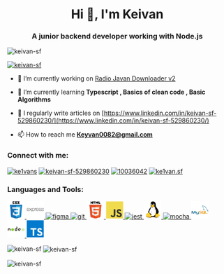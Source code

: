 <h1 align="center">Hi 👋, I'm Keivan</h1>
<h3 align="center">A junior backend developer working with Node.js</h3>

<p align="left"> <img src="https://komarev.com/ghpvc/?username=keivan-sf&label=Profile%20views&color=0e75b6&style=flat" alt="keivan-sf" /> </p>

<p align="left"> <a href="https://github.com/ryo-ma/github-profile-trophy"><img src="https://github-profile-trophy.vercel.app/?username=keivan-sf" alt="keivan-sf" /></a> </p>

- 🔭 I’m currently working on [Radio Javan Downloader v2](https://github.com/Keivan-sf/rjdl)

- 🌱 I’m currently learning **Typescript , Basics of clean code , Basic Algorithms**

- 📝 I regularly write articles on [https://www.linkedin.com/in/keivan-sf-529860230/](https://www.linkedin.com/in/keivan-sf-529860230/)

- 📫 How to reach me **Keyvan0082@gmail.com**

<h3 align="left">Connect with me:</h3>
<p align="left">
<a href="https://twitter.com/ke1vans" target="blank"><img align="center" src="https://raw.githubusercontent.com/rahuldkjain/github-profile-readme-generator/master/src/images/icons/Social/twitter.svg" alt="ke1vans" height="30" width="40" /></a>
<a href="https://linkedin.com/in/keivan-sf-529860230" target="blank"><img align="center" src="https://raw.githubusercontent.com/rahuldkjain/github-profile-readme-generator/master/src/images/icons/Social/linked-in-alt.svg" alt="keivan-sf-529860230" height="30" width="40" /></a>
<a href="https://stackoverflow.com/users/10036042" target="blank"><img align="center" src="https://raw.githubusercontent.com/rahuldkjain/github-profile-readme-generator/master/src/images/icons/Social/stack-overflow.svg" alt="10036042" height="30" width="40" /></a>
<a href="https://instagram.com/ke1van.sf" target="blank"><img align="center" src="https://raw.githubusercontent.com/rahuldkjain/github-profile-readme-generator/master/src/images/icons/Social/instagram.svg" alt="ke1van.sf" height="30" width="40" /></a>
</p>

<h3 align="left">Languages and Tools:</h3>
<p align="left"> <a href="https://www.w3schools.com/css/" target="_blank" rel="noreferrer"> <img src="https://raw.githubusercontent.com/devicons/devicon/master/icons/css3/css3-original-wordmark.svg" alt="css3" width="40" height="40"/> </a> <a href="https://expressjs.com" target="_blank" rel="noreferrer"> <img src="https://raw.githubusercontent.com/devicons/devicon/master/icons/express/express-original-wordmark.svg" alt="express" width="40" height="40"/> </a> <a href="https://www.figma.com/" target="_blank" rel="noreferrer"> <img src="https://www.vectorlogo.zone/logos/figma/figma-icon.svg" alt="figma" width="40" height="40"/> </a> <a href="https://git-scm.com/" target="_blank" rel="noreferrer"> <img src="https://www.vectorlogo.zone/logos/git-scm/git-scm-icon.svg" alt="git" width="40" height="40"/> </a> <a href="https://www.w3.org/html/" target="_blank" rel="noreferrer"> <img src="https://raw.githubusercontent.com/devicons/devicon/master/icons/html5/html5-original-wordmark.svg" alt="html5" width="40" height="40"/> </a> <a href="https://developer.mozilla.org/en-US/docs/Web/JavaScript" target="_blank" rel="noreferrer"> <img src="https://raw.githubusercontent.com/devicons/devicon/master/icons/javascript/javascript-original.svg" alt="javascript" width="40" height="40"/> </a> <a href="https://jestjs.io" target="_blank" rel="noreferrer"> <img src="https://www.vectorlogo.zone/logos/jestjsio/jestjsio-icon.svg" alt="jest" width="40" height="40"/> </a> <a href="https://www.linux.org/" target="_blank" rel="noreferrer"> <img src="https://raw.githubusercontent.com/devicons/devicon/master/icons/linux/linux-original.svg" alt="linux" width="40" height="40"/> </a> <a href="https://mochajs.org" target="_blank" rel="noreferrer"> <img src="https://www.vectorlogo.zone/logos/mochajs/mochajs-icon.svg" alt="mocha" width="40" height="40"/> </a> <a href="https://www.mysql.com/" target="_blank" rel="noreferrer"> <img src="https://raw.githubusercontent.com/devicons/devicon/master/icons/mysql/mysql-original-wordmark.svg" alt="mysql" width="40" height="40"/> </a> <a href="https://nodejs.org" target="_blank" rel="noreferrer"> <img src="https://raw.githubusercontent.com/devicons/devicon/master/icons/nodejs/nodejs-original-wordmark.svg" alt="nodejs" width="40" height="40"/> </a> <a href="https://www.typescriptlang.org/" target="_blank" rel="noreferrer"> <img src="https://raw.githubusercontent.com/devicons/devicon/master/icons/typescript/typescript-original.svg" alt="typescript" width="40" height="40"/> </a> </p>

<p><img align="left" src="https://github-readme-stats.vercel.app/api/top-langs?username=keivan-sf&show_icons=true&locale=en&layout=compact" alt="keivan-sf" /></p>

<p>&nbsp;<img align="center" src="https://github-readme-stats.vercel.app/api?username=keivan-sf&show_icons=true&locale=en" alt="keivan-sf" /></p>

<p><img align="center" src="https://github-readme-streak-stats.herokuapp.com/?user=keivan-sf&" alt="keivan-sf" /></p>
